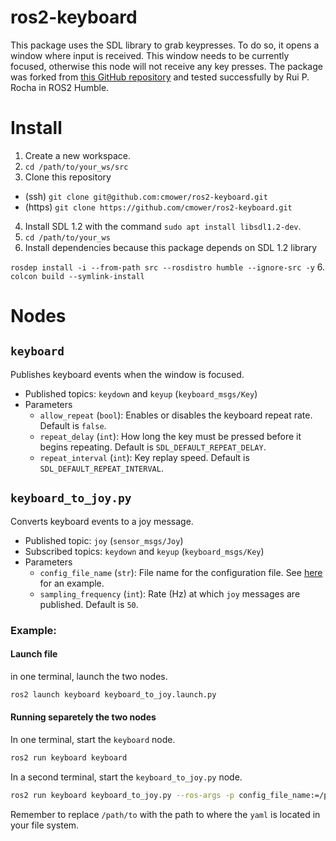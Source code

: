 # ros2-keyboard

This package uses the SDL library to grab keypresses.
To do so, it opens a window where input is received.
This window needs to be currently focused, otherwise this node will not receive any key presses.
The package was forked from [this GitHub repository](https://github.com/cmower/ros2-keyboard/tree/master) and tested successfully by Rui P. Rocha in ROS2 Humble.

# Install

1. Create a new workspace.
2. `cd /path/to/your_ws/src`
3. Clone this repository
  - (ssh) `git clone git@github.com:cmower/ros2-keyboard.git`
  - (https) `git clone https://github.com/cmower/ros2-keyboard.git`
4. Install SDL 1.2 with the command `sudo apt install libsdl1.2-dev`.
5. `cd /path/to/your_ws`
6. Install dependencies because this package depends on SDL 1.2 library

  `rosdep install -i --from-path src --rosdistro humble --ignore-src -y`
6. `colcon build --symlink-install`

# Nodes

## `keyboard`

Publishes keyboard events when the window is focused.

* Published topics: `keydown` and `keyup` (`keyboard_msgs/Key`)
* Parameters
  * `allow_repeat` (`bool`): Enables or disables the keyboard repeat rate. Default is `false`.
  * `repeat_delay` (`int`): How long the key must be pressed before it begins repeating. Default is `SDL_DEFAULT_REPEAT_DELAY`.
  * `repeat_interval` (`int`): Key replay speed. Default is `SDL_DEFAULT_REPEAT_INTERVAL`.

## `keyboard_to_joy.py`

Converts keyboard events to a joy message.

* Published topic: `joy` (`sensor_msgs/Joy`)
* Subscribed topics: `keydown` and `keyup` (`keyboard_msgs/Key`)
* Parameters
  * `config_file_name` (`str`): File name for the configuration file. See [here](keyboard/config/example_config.yaml) for an example.
  * `sampling_frequency` (`int`): Rate (Hz) at which `joy` messages are published. Default is `50`.

### Example:

#### Launch file
in one terminal, launch the two nodes.
```bash
ros2 launch keyboard keyboard_to_joy.launch.py
```

#### Running separetely the two nodes
In one terminal, start the `keyboard` node.
```bash
ros2 run keyboard keyboard
```

In a second terminal, start the `keyboard_to_joy.py` node.
```bash
ros2 run keyboard keyboard_to_joy.py --ros-args -p config_file_name:=/path/to/keyboard/config/example_config.yaml
```

Remember to replace `/path/to` with the path to where the `yaml` is located in your file system.
